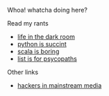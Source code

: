 Whoa! whatcha doing here?

Read my rants

- [life in the dark room](life.html)
- [python is succint](python-succint.html)
- [scala is boring](scala-boring.html)
- [list is for psycopaths](lisp-psycopaths.html)

Other links

- [hackers in mainstream media](news.html)

